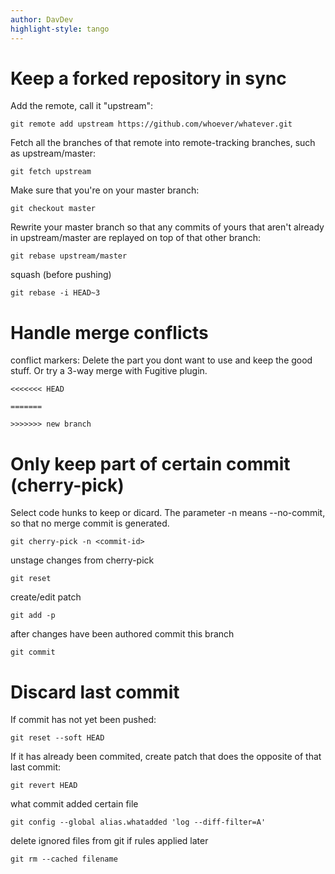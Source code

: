 ```yaml
---
author: DavDev
highlight-style: tango
---
```


Keep a forked repository in sync
================================

Add the remote, call it "upstream":

`git remote add upstream https://github.com/whoever/whatever.git`

Fetch all the branches of that remote into remote-tracking branches, such as upstream/master:

`git fetch upstream`

Make sure that you're on your master branch:

`git checkout master`

Rewrite your master branch so that any commits of yours that aren't already in upstream/master are replayed on top of that other branch:

`git rebase upstream/master`

squash (before pushing)

`git rebase -i HEAD~3`

Handle merge conflicts
======================

conflict markers:
Delete the part you dont want to use and keep the good stuff.
Or try a 3-way merge with Fugitive plugin.

```
<<<<<<< HEAD

=======

>>>>>>> new branch
```

Only keep part of certain commit (cherry-pick)
==============================================

Select code hunks to keep or dicard. The parameter -n means --no-commit, so that no merge commit is generated.

`git cherry-pick -n <commit-id>`

unstage changes from cherry-pick

`git reset`

create/edit patch

`git add -p`

after changes have been authored commit this branch

`git commit`

Discard last commit
===================

If commit has not yet been pushed:

`git reset --soft HEAD`

If it has already been commited, create patch that does the opposite of that last commit:

`git revert HEAD`

what commit added certain file

`git config --global alias.whatadded 'log --diff-filter=A'`

delete ignored files from git if rules applied later

`git rm --cached filename`


